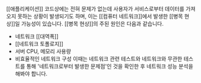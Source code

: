 [[애플리케이션]] 코드상에는 전혀 문제가 없는데 사용자가 서비스로부터 데이터를 가져오지 못하는 상황이 발생되기도 하며, 이는 [[컴퓨터 네트워크]]에서 발생한 [[병목 현상]]일 가능성이 있습니다. [[병목 현상]]의 주된 원인은 다음과 같습니다.
- 네트워크 [[대역폭]]
- [[네트워크 토폴로지]]
- 서버 CPU, 메모리 사용량
- 비효율적인 네트워크 구성
이때는 네트워크 관련 테스트와 네트워크와 무관한 테스트를 통해 '네트워크로부터 발생한 문제점'인 것을 확인한 후 네트워크 성능 분석을 해봐야 합니다. 